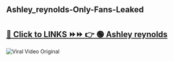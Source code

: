 
 ## Ashley_reynolds-Only-Fans-Leaked

# <h2><a href="https://clipsfans.com/Ashley_reynolds&ref=git">🔗 Click to LINKS ⏩⏩ 👉 🟢 Ashley reynolds </a></h2>

<a href="https://clipsfans.com/Ashley_reynolds&ref=git" rel="nofollow" data-target="animated-image.originalLink"><img src="https://i.ibb.co.com/xMMVF88/686577567.gif" alt="Viral Video Original" style="max-width: 100%; display: inline-block;" data-target="animated-image.originalImage"></a>
